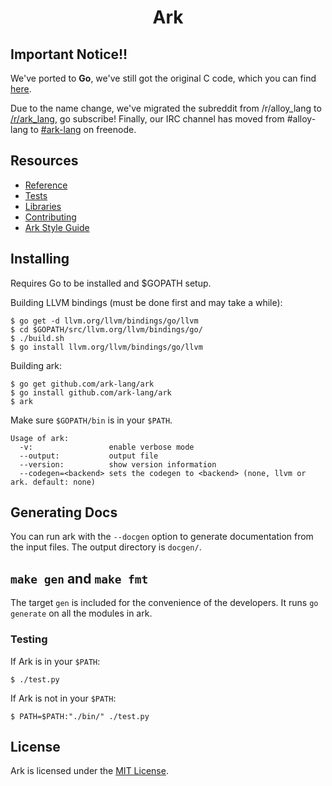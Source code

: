 <h1 align="center">Ark</h1>

## Important Notice!!
We've ported to **Go**, we've still got the original C code, which you
can find [here](https://github.com/ark-lang/ark-c).

Due to the name change, we've migrated the subreddit from /r/alloy_lang to [/r/ark_lang](http://www.reddit.com/r/ark_lang), go subscribe! Finally, our IRC channel has moved from #alloy-lang to [#ark-lang](https://webchat.freenode.net/?channels=%23ark-lang) on freenode.

## Resources
* [Reference](https://github.com/ark-lang/ark-docs/blob/master/REFERENCE.md)
* [Tests](/tests/)
* [Libraries](/lib/)
* [Contributing](/CONTRIBUTING.md)
* [Ark Style Guide](https://github.com/ark-lang/ark-docs/blob/master/STYLEGUIDE.md)

## Installing
Requires Go to be installed and $GOPATH setup.

Building LLVM bindings (must be done first and may take a while):

    $ go get -d llvm.org/llvm/bindings/go/llvm
    $ cd $GOPATH/src/llvm.org/llvm/bindings/go/
    $ ./build.sh
    $ go install llvm.org/llvm/bindings/go/llvm

Building ark:

    $ go get github.com/ark-lang/ark
    $ go install github.com/ark-lang/ark
    $ ark

Make sure `$GOPATH/bin` is in your `$PATH`.

```
Usage of ark:
  -v:                 enable verbose mode
  --output:           output file
  --version:          show version information
  --codegen=<backend> sets the codegen to <backend> (none, llvm or ark. default: none)
```

## Generating Docs
You can run ark with the `--docgen` option to generate documentation from the input files. The output directory is `docgen/`.

## `make gen` and `make fmt`
The target `gen` is included for the convenience of the developers. It runs `go generate` on all the modules in ark.

### Testing
If Ark is in your `$PATH`:

    $ ./test.py

If Ark is not in your `$PATH`:

    $ PATH=$PATH:"./bin/" ./test.py

## License
Ark is licensed under the [MIT License](/LICENSE).
